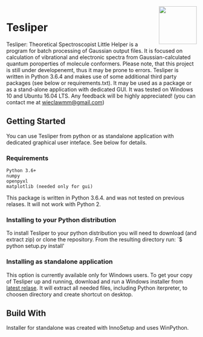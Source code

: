 <img align="right" width="100" height="100" src="https://raw.githubusercontent.com/Mishioo/tesliper/master/tesliper/tesliper.ico">

# Tesliper

Tesliper: Theoretical Spectroscopist Little Helper is a program for batch processing of Gaussian output files. It is focused on calculation of vibrational and electronic spectra from Gaussian-calculated quantum poroperties of molecule conformers. Please note, that this project is still under developenemt, thus it may be prone to errors.
Tesliper is written in Python 3.6.4 and makes use of some additional third party packages (see below or requirements.txt). It may be used as a package or as a stand-alone application with dedicated GUI. It was tested on Windows 10 and Ubuntu 16.04 LTS. Any feedback will be highly appreciated! (you can contact me at wieclawmm@gmail.com)

## Getting Started

You can use Tesliper from python or as standalone application with dedicated graphical user inteface. See below for details.

### Requirements

```
Python 3.6+
numpy
openpyxl
matplotlib (needed only for gui)
```
This package is written in Python 3.6.4. and was not tested on previous relases. It will not work with Python 2.

### Installing to your Python distribution

To install Tesliper to your python distribution you will need to download (and extract zip) or clone the repository. From the resulting directory run:
`$ python setup.py install'

### Installing as standalone application

This option is currently available only for Windows users. To get your copy of Tesliper up and running, download and run a Windows installer from [latest relase](https://github.com/Mishioo/tesliper/releases/tag/0.7.1). It will extract all needed files, including Python iterpreter, to choosen directory and create shortcut on desktop.

## Build With

Installer for standalone was created with InnoSetup and uses WinPython.